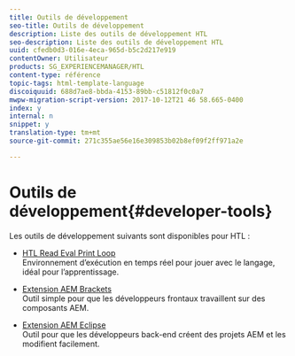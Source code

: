 ```yaml
---
title: Outils de développement
seo-title: Outils de développement
description: Liste des outils de développement HTL
seo-description: Liste des outils de développement HTL
uuid: cfedb0d3-016e-4eca-965d-b5c2d217e919
contentOwner: Utilisateur
products: SG_EXPERIENCEMANAGER/HTL
content-type: référence
topic-tags: html-template-language
discoiquuid: 688d7ae8-bbda-4153-89bb-c51812f0c0a7
mwpw-migration-script-version: 2017-10-12T21 46 58.665-0400
index: y
internal: n
snippet: y
translation-type: tm+mt
source-git-commit: 271c355ae56e16e309853b02b8ef09f2ff971a2e

---
```



# Outils de développement{#developer-tools}

Les outils de développement suivants sont disponibles pour HTL :

* [HTL Read Eval Print Loop](https://github.com/Adobe-Marketing-Cloud/aem-htl-repl)\
   Environnement d’exécution en temps réel pour jouer avec le langage, idéal pour l’apprentissage.

* [Extension AEM Brackets](https://helpx.adobe.com/experience-manager/6-4/sites/developing/using/aem-brackets.html)\
   Outil simple pour que les développeurs frontaux travaillent sur des composants AEM.

* [Extension AEM Eclipse](https://helpx.adobe.com/experience-manager/6-4/sites/developing/using/aem-eclipse.html)\
   Outil pour que les développeurs back-end créent des projets AEM et les modifient facilement.

